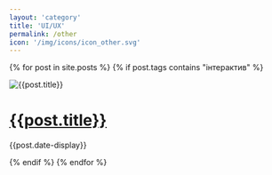 ```yaml
---
layout: 'category'
title: 'UI/UX'
permalink: /other
icon: '/img/icons/icon_other.svg'
---
```


<div class="mainProjectsContainer">

  {% for post in site.posts %}
  {% if post.tags contains "інтерактив" %}
  <div class="mainProjectCard">
    <div class="previewWrap"><img src="{{post.preview-image}}" alt="{{post.title}}" class="cardSnippet"></div>
    <div class="mainProjectCardText">
      <h1><a href =' {{post.url}} '> {{post.title}} </a></h1>
      <p class="cardDate">{{post.date-display}}</p>
    </div>
  </div>
  {% endif %}
  {% endfor %}
  
</div>